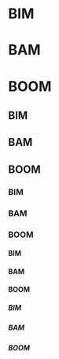 # BIM
# BAM
# BOOM
## BIM
## BAM
## BOOM
### BIM
### BAM
### BOOM
#### BIM
#### BAM
#### BOOM
##### BIM
##### BAM
##### BOOM